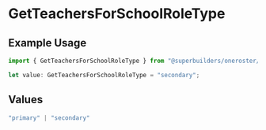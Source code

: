 # GetTeachersForSchoolRoleType

## Example Usage

```typescript
import { GetTeachersForSchoolRoleType } from "@superbuilders/oneroster/models/operations";

let value: GetTeachersForSchoolRoleType = "secondary";
```

## Values

```typescript
"primary" | "secondary"
```